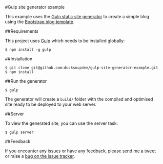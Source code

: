 #Gulp site generator example

This example uses the [Gulp static site generator](https://github.com/ducksoupdev/gulp-site-generator) to create a simple blog using the [Bootstrap blog template](http://getbootstrap.com/examples/blog/).

##Requirements

This project uses [Gulp](http://gulpjs.com) which needs to be installed globally:

    $ npm install -g gulp

##Installation

    $ git clone git@github.com:ducksoupdev/gulp-site-generator-example.git
    $ npm install

##Run the generator

    $ gulp

The generator will create a `build/` folder with the compiled and optimised site ready to be deployed to your web server.

##Server

To view the generated site, you can use the server task:

    $ gulp server

##Feedback

If you encounter any issues or have any feedback, please [send me a tweet](http://twitter.com/ducksoupdev) or raise a [bug on the issue tracker](https://github.com/ducksoupdev/gulp-site-generator/issues).
